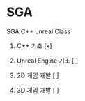 # SGA
SGA C++ unreal Class


1. C++ 기초  [x]

2. Unreal Engine 기초  [ ]

3. 2D 게임 개발  [ ]
  
4. 3D 게임 개발  [ ]
